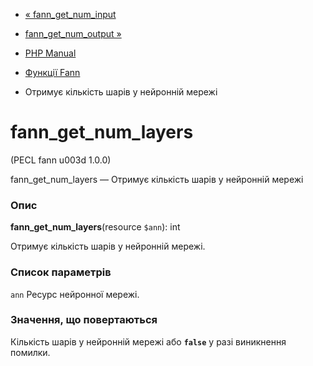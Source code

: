 - [« fann_get_num_input](function.fann-get-num-input.md)
- [fann_get_num_output »](function.fann-get-num-output.md)

- [PHP Manual](index.md)
- [Функції Fann](ref.fann.md)
- Отримує кількість шарів у нейронній мережі

# fann_get_num_layers

(PECL fann u003d 1.0.0)

fann_get_num_layers — Отримує кількість шарів у нейронній мережі

### Опис

**fann_get_num_layers**(resource `$ann`): int

Отримує кількість шарів у нейронній мережі.

### Список параметрів

`ann`
Ресурс нейронної мережі.

### Значення, що повертаються

Кількість шарів у нейронній мережі або **`false`** у разі виникнення
помилки.
